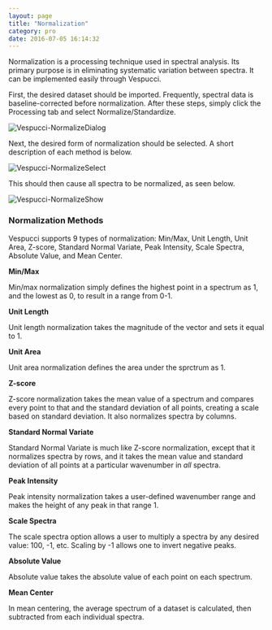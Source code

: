 ```yaml
---
layout: page
title: "Normalization"
category: pro
date: 2016-07-05 16:14:32
---
```


Normalization is a processing technique used in spectral analysis. Its primary purpose is in eliminating systematic variation between spectra. It can be implemented easily through Vespucci.

First, the desired dataset should be imported. Frequently, spectral data is baseline-corrected before normalization. After these steps, simply click the Processing tab and select Normalize/Standardize.

![Vespucci-NormalizeDialog](Vespucci-docs/img/Normalize1.png)

Next, the desired form of normalization should be selected. A short description of each method is below.

![Vespucci-NormalizeSelect](Vespucci-docs/img/Normalize2.png)

This should then cause all spectra to be normalized, as seen below.

![Vespucci-NormalizeShow](Vespucci-docs/img/Normalize3.png)



### Normalization Methods ###

Vespucci supports 9 types of normalization: Min/Max, Unit Length, Unit Area, Z-score, Standard Normal Variate, Peak Intensity, Scale Spectra, Absolute Value, and Mean Center.

**Min/Max**

Min/max normalization simply defines the highest point in a spectrum as 1, and the lowest as 0, to result in a range from 0-1.

**Unit Length**

Unit length normalization takes the magnitude of the vector and sets it equal to 1.

**Unit Area**

Unit area normalization defines the area under the sprctrum as 1.

**Z-score**

Z-score normalization takes the mean value of a spectrum and compares every point to that and the standard deviation of all points, creating a scale based on standard deviation. It also normalizes spectra by columns.

**Standard Normal Variate**

Standard Normal Variate is much like Z-score normalization, except that it normalizes spectra by rows, and it takes the mean value and standard deviation of all points at a particular wavenumber in *all* spectra.

**Peak Intensity**

Peak intensity normalization takes a user-defined wavenumber range and makes the height of any peak in that range 1.

**Scale Spectra**

The scale spectra option allows a user to multiply a spectra by any desired value: 100, -1, etc. Scaling by -1 allows one to invert negative peaks.

**Absolute Value**

Absolute value takes the absolute value of each point on each spectrum.

**Mean Center**

In mean centering, the average spectrum of a dataset is calculated, then subtracted from each individual spectra.